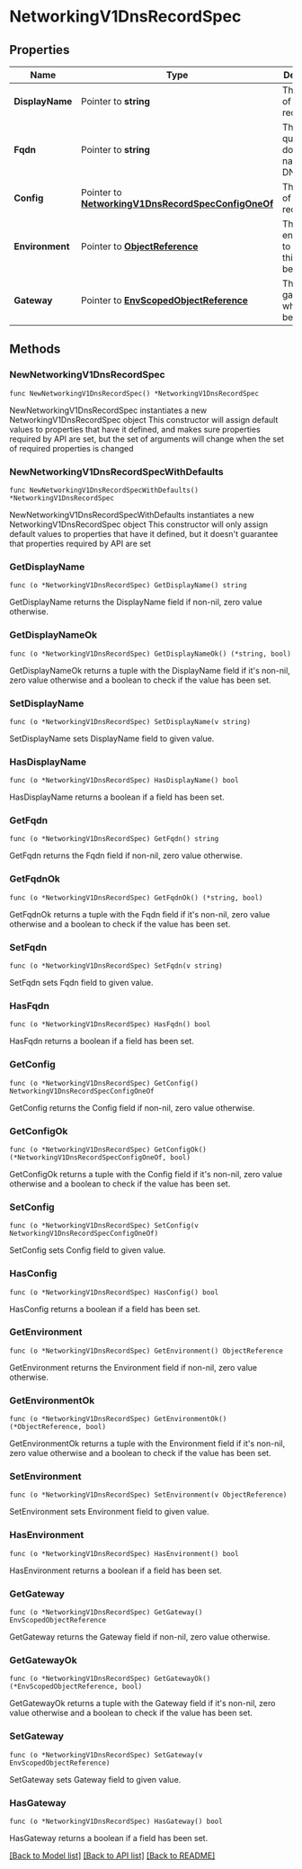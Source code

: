 # NetworkingV1DnsRecordSpec

## Properties

Name | Type | Description | Notes
------------ | ------------- | ------------- | -------------
**DisplayName** | Pointer to **string** | The name of the DNS record. | [optional] 
**Fqdn** | Pointer to **string** | The fully qualified domain name of the DNS record. | [optional] 
**Config** | Pointer to [**NetworkingV1DnsRecordSpecConfigOneOf**](NetworkingV1DnsRecordSpecConfigOneOf.md) | The config of the DNS record. | [optional] 
**Environment** | Pointer to [**ObjectReference**](ObjectReference.md) | The environment to which this belongs. | [optional] 
**Gateway** | Pointer to [**EnvScopedObjectReference**](EnvScopedObjectReference.md) | The gateway to which this belongs. | [optional] 

## Methods

### NewNetworkingV1DnsRecordSpec

`func NewNetworkingV1DnsRecordSpec() *NetworkingV1DnsRecordSpec`

NewNetworkingV1DnsRecordSpec instantiates a new NetworkingV1DnsRecordSpec object
This constructor will assign default values to properties that have it defined,
and makes sure properties required by API are set, but the set of arguments
will change when the set of required properties is changed

### NewNetworkingV1DnsRecordSpecWithDefaults

`func NewNetworkingV1DnsRecordSpecWithDefaults() *NetworkingV1DnsRecordSpec`

NewNetworkingV1DnsRecordSpecWithDefaults instantiates a new NetworkingV1DnsRecordSpec object
This constructor will only assign default values to properties that have it defined,
but it doesn't guarantee that properties required by API are set

### GetDisplayName

`func (o *NetworkingV1DnsRecordSpec) GetDisplayName() string`

GetDisplayName returns the DisplayName field if non-nil, zero value otherwise.

### GetDisplayNameOk

`func (o *NetworkingV1DnsRecordSpec) GetDisplayNameOk() (*string, bool)`

GetDisplayNameOk returns a tuple with the DisplayName field if it's non-nil, zero value otherwise
and a boolean to check if the value has been set.

### SetDisplayName

`func (o *NetworkingV1DnsRecordSpec) SetDisplayName(v string)`

SetDisplayName sets DisplayName field to given value.

### HasDisplayName

`func (o *NetworkingV1DnsRecordSpec) HasDisplayName() bool`

HasDisplayName returns a boolean if a field has been set.

### GetFqdn

`func (o *NetworkingV1DnsRecordSpec) GetFqdn() string`

GetFqdn returns the Fqdn field if non-nil, zero value otherwise.

### GetFqdnOk

`func (o *NetworkingV1DnsRecordSpec) GetFqdnOk() (*string, bool)`

GetFqdnOk returns a tuple with the Fqdn field if it's non-nil, zero value otherwise
and a boolean to check if the value has been set.

### SetFqdn

`func (o *NetworkingV1DnsRecordSpec) SetFqdn(v string)`

SetFqdn sets Fqdn field to given value.

### HasFqdn

`func (o *NetworkingV1DnsRecordSpec) HasFqdn() bool`

HasFqdn returns a boolean if a field has been set.

### GetConfig

`func (o *NetworkingV1DnsRecordSpec) GetConfig() NetworkingV1DnsRecordSpecConfigOneOf`

GetConfig returns the Config field if non-nil, zero value otherwise.

### GetConfigOk

`func (o *NetworkingV1DnsRecordSpec) GetConfigOk() (*NetworkingV1DnsRecordSpecConfigOneOf, bool)`

GetConfigOk returns a tuple with the Config field if it's non-nil, zero value otherwise
and a boolean to check if the value has been set.

### SetConfig

`func (o *NetworkingV1DnsRecordSpec) SetConfig(v NetworkingV1DnsRecordSpecConfigOneOf)`

SetConfig sets Config field to given value.

### HasConfig

`func (o *NetworkingV1DnsRecordSpec) HasConfig() bool`

HasConfig returns a boolean if a field has been set.

### GetEnvironment

`func (o *NetworkingV1DnsRecordSpec) GetEnvironment() ObjectReference`

GetEnvironment returns the Environment field if non-nil, zero value otherwise.

### GetEnvironmentOk

`func (o *NetworkingV1DnsRecordSpec) GetEnvironmentOk() (*ObjectReference, bool)`

GetEnvironmentOk returns a tuple with the Environment field if it's non-nil, zero value otherwise
and a boolean to check if the value has been set.

### SetEnvironment

`func (o *NetworkingV1DnsRecordSpec) SetEnvironment(v ObjectReference)`

SetEnvironment sets Environment field to given value.

### HasEnvironment

`func (o *NetworkingV1DnsRecordSpec) HasEnvironment() bool`

HasEnvironment returns a boolean if a field has been set.

### GetGateway

`func (o *NetworkingV1DnsRecordSpec) GetGateway() EnvScopedObjectReference`

GetGateway returns the Gateway field if non-nil, zero value otherwise.

### GetGatewayOk

`func (o *NetworkingV1DnsRecordSpec) GetGatewayOk() (*EnvScopedObjectReference, bool)`

GetGatewayOk returns a tuple with the Gateway field if it's non-nil, zero value otherwise
and a boolean to check if the value has been set.

### SetGateway

`func (o *NetworkingV1DnsRecordSpec) SetGateway(v EnvScopedObjectReference)`

SetGateway sets Gateway field to given value.

### HasGateway

`func (o *NetworkingV1DnsRecordSpec) HasGateway() bool`

HasGateway returns a boolean if a field has been set.


[[Back to Model list]](../README.md#documentation-for-models) [[Back to API list]](../README.md#documentation-for-api-endpoints) [[Back to README]](../README.md)


